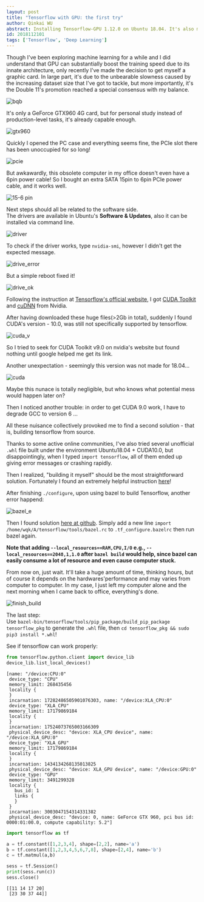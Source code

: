 ```yaml
---
layout: post
title: "Tensorflow with GPU: the first try"
author: Qinkai WU
abstract: Installing Tensorflow-GPU 1.12.0 on Ubuntu 18.04. It's also my first time running tensorflow on my own graphics card.
id: 2018112101
tags: ['Tensorflow', 'Deep Learning']
---
```

  
Though I've been exploring machine learning for a while and I did understand that GPU can substantially boost the training speed due to its innate architecture, only recently I've made the decision to get myself a graphic card. In large part, it's due to the unbearable slowness caused by the increasing dataset size that I've got to tackle, but more importantly, it's the Double 11's promotion reached a special consensus with my balance.  

![bqb](/img/blog/2018112101/i0.png)
  
It's only a GeForce GTX960 4G card, but for personal study instead of production-level tasks, it's already capable enough.  

![gtx960](/img/blog/2018112101/igc.jpg)

Quickly I opened the PC case and everything seems fine, the PCIe slot there has been unoccupied for so long!
  
![pcie](/img/blog/2018112101/i2.jpg)

But awkawardly, this obsolete computer in my office doesn't even have a 6pin power cable! So I bought an extra SATA 15pin to 6pin PCIe power cable, and it works well.
  
![15-6 pin](/img/blog/2018112101/i1.jpg)

Next steps should all be related to the software side.  
The drivers are available in Ubuntu's **Software & Updates**, also it can be installed via command line.
  
![driver](/img/blog/2018112101/i4.png)

To check if the driver works, type `nvidia-smi`, however I didn't get the expected message.  
  
![drive_error](/img/blog/2018112101/i5.png)
  
But a simple reboot fixed it!  

![drive_ok](/img/blog/2018112101/i6.jpg)
  
Following the instruction at [Tensorflow's official website](https://www.tensorflow.org/install/gpu), I got [CUDA Toolkit](https://developer.nvidia.com/cuda-downloads) and [cuDNN](https://developer.nvidia.com/cudnn) from Nvidia.  

After having downloaded these huge files(>2Gb in total), suddenly I found CUDA's version - 10.0,  was still not specifically supported by tensorflow. 
  
![cuda_v](/img/blog/2018112101/i8.png)

So I tried to seek for CUDA Toolkit v9.0 on nvidia's website but found nothing until google helped me get its link.  

Another unexpectation - seemingly this version was not made for 18.04...  

![cuda](/img/blog/2018112101/i7.png)

Maybe this nunace is totally negligible, but who knows what potential mess would happen later on?
  
Then I noticed another trouble: in order to get CUDA 9.0 work, I have to degrade GCC to version 6 ...  

All these nuisance collectively provoked me to find a second solution - that is, building tensorflow from source.

Thanks to some active online communities, I've also tried several unofficial `.whl` file built under the environment Ubuntu18.04 + CUDA10.0, but disappointingly, when I typed `import tensorflow`, all of them ended up giving error messages or crashing rapidly. 
  
Then I realized, "building it myself" should be the most straightforward solution. Fortunately I found an extremely helpful instruction [here](https://www.python36.com/how-to-install-tensorflow-gpu-with-cuda-10-0-for-python-on-ubuntu/comment-page-2/#comments)!

After finishing `./configure`, upon using bazel to build Tensorflow, another error happend:
  
![bazel_e](/img/blog/2018112101/i9.png)

Then I found solution [here at github](https://github.com/tensorflow/tensorflow/issues/23401). Simply add a new line `import /home/wqk/A/tensorflow/tools/bazel.rc` to `.tf_configure.bazelrc` then run bazel again.
  
**Note that adding `--local_resources==RAM,CPU,I/O` e.g., `--local_resources==2048,1,1.0` after `bazel build` would help, since bazel can easily consume a lot of resource and even cause computer stuck.**

From now on, just wait. It'll take a huge amount of time, thinking hours, but of course it depends on the hardwares'performance and may varies from computer to computer. In my case, I just left my computer alone and the next morning when I came back to office, everything's done. 

![finish_build](/img/blog/2018112101/i10.png)

The last step:  
Use `bazel-bin/tensorflow/tools/pip_package/build_pip_package tensorflow_pkg` to generate the `.whl` file, then `cd tensorflow_pkg && sudo pip3 install *.whl`!


See if tensorflow can work properly:


```python
from tensorflow.python.client import device_lib
device_lib.list_local_devices()
```




    [name: "/device:CPU:0"
     device_type: "CPU"
     memory_limit: 268435456
     locality {
     }
     incarnation: 17282486505901076303, name: "/device:XLA_CPU:0"
     device_type: "XLA_CPU"
     memory_limit: 17179869184
     locality {
     }
     incarnation: 17524073765003166309
     physical_device_desc: "device: XLA_CPU device", name: "/device:XLA_GPU:0"
     device_type: "XLA_GPU"
     memory_limit: 17179869184
     locality {
     }
     incarnation: 1434134268135013825
     physical_device_desc: "device: XLA_GPU device", name: "/device:GPU:0"
     device_type: "GPU"
     memory_limit: 3491299328
     locality {
       bus_id: 1
       links {
       }
     }
     incarnation: 3003047154314331382
     physical_device_desc: "device: 0, name: GeForce GTX 960, pci bus id: 0000:01:00.0, compute capability: 5.2"]




```python
import tensorflow as tf

a = tf.constant([1,2,3,4], shape=[2,2], name='a')
b = tf.constant([1,2,3,4,5,6,7,8], shape=[2,4], name='b')
c = tf.matmul(a,b)

sess = tf.Session()
print(sess.run(c))
sess.close()
```

    [[11 14 17 20]
     [23 30 37 44]]




